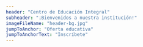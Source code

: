 ```yaml
---
header: "Centro de Educación Integral"
subheader: "¡Bienvenidos a nuestra institución!"
imageFileName: "header-bg.jpg"
jumpToAnchor: "Oferta educativa"
jumpToAnchorText: "Inscríbete"
---
```

